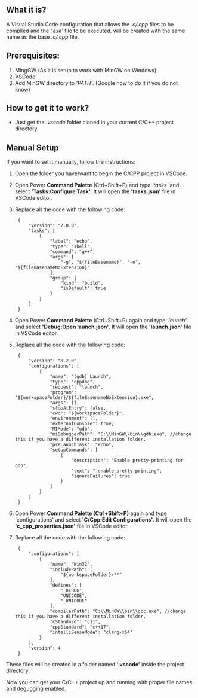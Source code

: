 ## What it is?
A Visual Studio Code configuration that allows the *.c/.cpp* files to be compiled and the *'.exe'* file to be executed, will be created with the same name as the base *.c/.cpp* file.

## Prerequisites:
1. MingGW (As it is setup to work with MinGW on Windows)
2. VSCode
3. Add MinGW directory to *'PATH'*. (Google how to do it if you do not know)


## How to get it to work?
* Just get the *.vscode* folder cloned in your current C/C++ project directory.

## Manual Setup
If you want to set it manually, follow the instructions:
1. Open the folder you have/want to begin the C/CPP project in VSCode.
2. Open Power **Command Palette** (Ctrl+Shift+P) and type *'tasks'* and select **'Tasks:Configure Task'**. It will open the **'tasks.json'** file in VSCode editor.
3. Replace all the code with the following code:
        
        {            
            "version": "2.0.0",
            "tasks": [
                {
                    "label": "echo",
                    "type": "shell",
                    "command": "g++",
                    "args": [
                        "-g", "${fileBasename}", "-o", "${fileBasenameNoExtension}"
                    ],
                    "group": {
                        "kind": "build",
                        "isDefault": true
                    }
                }
            ]
        }

4. Open Power **Command Palette** (Ctrl+Shift+P) again and type *'launch'* and select **'Debug:Open launch.json'**. It will open the **'launch.json'** file in VSCode editor.
5. Replace all the code with the following code:
       
        {
            "version": "0.2.0",
            "configurations": [
                {
                    "name": "(gdb) Launch",
                    "type": "cppdbg",
                    "request": "launch",
                    "program": "${workspaceFolder}/${fileBasenameNoExtension}.exe",
                    "args": [],
                    "stopAtEntry": false,
                    "cwd": "${workspaceFolder}",
                    "environment": [],
                    "externalConsole": true,
                    "MIMode": "gdb",
                    "miDebuggerPath": "C:\\MinGW\\bin\\gdb.exe", //change this if you have a different installation folder.
                    "preLaunchTask": "echo",
                    "setupCommands": [
                        {
                            "description": "Enable pretty-printing for gdb",
                            "text": "-enable-pretty-printing",
                            "ignoreFailures": true
                        }
                    ]
                }
            ]
        }

6. Open Power **Command Palette (Ctrl+Shift+P)** again and type 'configurations' and select **'C/Cpp:Edit Configurations'**. It will open the **'c_cpp_properties.json'** file in VSCode editor.
7. Replace all the code with the following code:
       
        {
            "configurations": [
                {
                    "name": "Win32",
                    "includePath": [
                        "${workspaceFolder}/**"
                    ],
                    "defines": [
                        "_DEBUG",
                        "UNICODE",
                        "_UNICODE"
                    ],
                    "compilerPath": "C:\\MinGW\\bin\\gcc.exe", //change this if you have a different installation folder.
                    "cStandard": "c11",
                    "cppStandard": "c++17",
                    "intelliSenseMode": "clang-x64"
                }
            ],
            "version": 4
        }

These files will be created in a folder named **'.vscode'** inside the project directory.

Now you can get your C/C++ project up and running with proper file names and degugging enabled.
